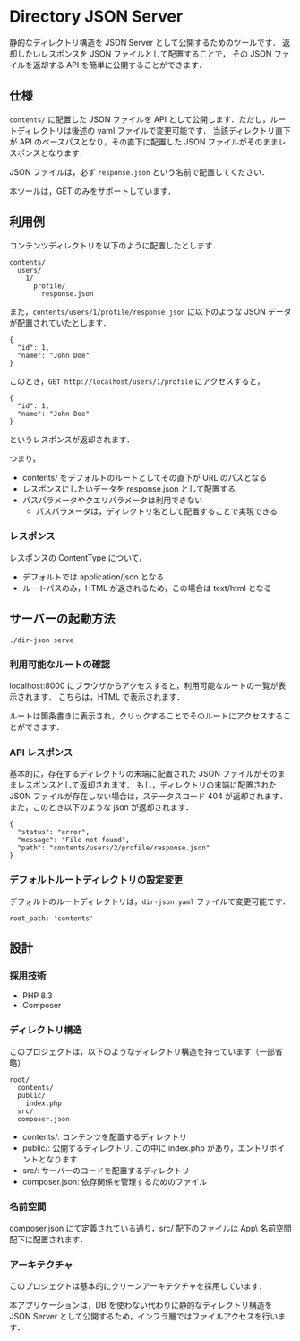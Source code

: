 # Directory JSON Server

静的なディレクトリ構造を JSON Server として公開するためのツールです．
返却したいレスポンスを JSON ファイルとして配置することで，
その JSON ファイルを返却する API を簡単に公開することができます．

## 仕様

`contents/` に配置した JSON ファイルを API として公開します．ただし，ルートディレクトリは後述の yaml ファイルで変更可能です．
当該ディレクトリ直下が API のベースパスとなり，その直下に配置した JSON ファイルがそのままレスポンスとなります．

JSON ファイルは，必ず `response.json` という名前で配置してください．

本ツールは，GET のみをサポートしています．

## 利用例

コンテンツディレクトリを以下のように配置したとします．

```: dir
contents/
  users/
    1/
      profile/
        response.json
```

また，`contents/users/1/profile/response.json` に以下のような JSON データが配置されていたとします．

```: json
{
  "id": 1,
  "name": "John Doe"
}
```

このとき，`GET http://localhost/users/1/profile` にアクセスすると，

```: json
{
  "id": 1,
  "name": "John Doe"
}
```

というレスポンスが返却されます．

つまり，

- contents/ をデフォルトのルートとしてその直下が URL のパスとなる
- レスポンスにしたいデータを response.json として配置する
- パスパラメータやクエリパラメータは利用できない
  - パスパラメータは，ディレクトリ名として配置することで実現できる

### レスポンス

レスポンスの ContentType について，

- デフォルトでは application/json となる
- ルートパスのみ，HTML が返されるため，この場合は text/html となる

## サーバーの起動方法

```: sh
./dir-json serve
```

### 利用可能なルートの確認

localhost:8000 にブラウザからアクセスすると，利用可能なルートの一覧が表示されます．
こちらは，HTML で表示されます．

ルートは箇条書きに表示され，クリックすることでそのルートにアクセスすることができます．

### API レスポンス

基本的に，存在するディレクトリの末端に配置された JSON ファイルがそのままレスポンスとして返却されます．
もし，ディレクトリの末端に配置された JSON ファイルが存在しない場合は，ステータスコード 404 が返却されます．
また，このとき以下のような json が返却されます．

```: json
{
  "status": "error",
  "message": "File not found",
  "path": "contents/users/2/profile/response.json"
}
```

### デフォルトルートディレクトリの設定変更

デフォルトのルートディレクトリは，`dir-json.yaml` ファイルで変更可能です．

```: yaml
root_path: 'contents'
```

## 設計

### 採用技術

- PHP 8.3
- Composer

### ディレクトリ構造

このプロジェクトは，以下のようなディレクトリ構造を持っています（一部省略）

```: dir
root/
  contents/
  public/
    index.php
  src/
  composer.json
```

- contents/: コンテンツを配置するディレクトリ
- public/: 公開するディレクトリ. この中に index.php があり，エントリポイントとなります
- src/: サーバーのコードを配置するディレクトリ
- composer.json: 依存関係を管理するためのファイル

### 名前空間

composer.json にて定義されている通り，src/ 配下のファイルは App\ 名前空間配下に配置されます．

### アーキテクチャ

このプロジェクトは基本的にクリーンアーキテクチャを採用しています．

本アプリケーションは，DB を使わない代わりに静的なディレクトリ構造を JSON Server として公開するため，インフラ層ではファイルアクセスを行います．
